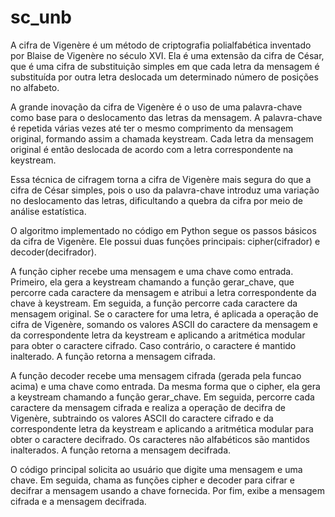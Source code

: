 # sc_unb


A cifra de Vigenère é um método de criptografia polialfabética inventado por Blaise de Vigenère no século XVI. Ela é uma extensão da cifra de César, que é uma cifra de substituição simples em que cada letra da mensagem é substituída por outra letra deslocada um determinado número de posições no alfabeto.

A grande inovação da cifra de Vigenère é o uso de uma palavra-chave como base para o deslocamento das letras da mensagem. A palavra-chave é repetida várias vezes até ter o mesmo comprimento da mensagem original, formando assim a chamada keystream. Cada letra da mensagem original é então deslocada de acordo com a letra correspondente na keystream.

Essa técnica de cifragem torna a cifra de Vigenère mais segura do que a cifra de César simples, pois o uso da palavra-chave introduz uma variação no deslocamento das letras, dificultando a quebra da cifra por meio de análise estatística.

O algoritmo implementado no código em Python segue os passos básicos da cifra de Vigenère. Ele possui duas funções principais: cipher(cifrador) e decoder(decifrador).

A função cipher recebe uma mensagem e uma chave como entrada. Primeiro, ela gera a keystream chamando a função gerar_chave, que percorre cada caractere da mensagem e atribui a letra correspondente da chave à keystream. Em seguida, a função percorre cada caractere da mensagem original. Se o caractere for uma letra, é aplicada a operação de cifra de Vigenère, somando os valores ASCII do caractere da mensagem e da correspondente letra da keystream e aplicando a aritmética modular para obter o caractere cifrado. Caso contrário, o caractere é mantido inalterado. A função retorna a mensagem cifrada.

A função decoder recebe uma mensagem cifrada (gerada pela funcao acima) e uma chave como entrada. Da mesma forma que o cipher, ela gera a keystream chamando a função gerar_chave. Em seguida, percorre cada caractere da mensagem cifrada e realiza a operação de decifra de Vigenère, subtraindo os valores ASCII do caractere cifrado e da correspondente letra da keystream e aplicando a aritmética modular para obter o caractere decifrado. Os caracteres não alfabéticos são mantidos inalterados. A função retorna a mensagem decifrada.

O código principal solicita ao usuário que digite uma mensagem e uma chave. Em seguida, chama as funções cipher e decoder para cifrar e decifrar a mensagem usando a chave fornecida. Por fim, exibe a mensagem cifrada e a mensagem decifrada.